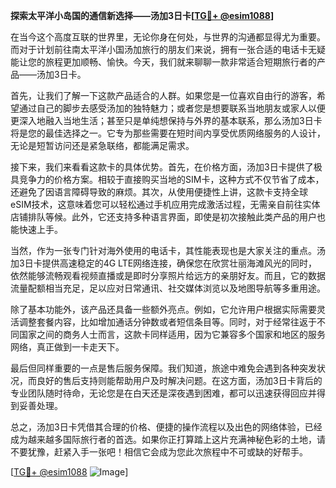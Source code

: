 **探索太平洋小岛国的通信新选择——汤加3日卡[[TG💪+ @esim1088](https://t.me/s/esim1088)]**

在当今这个高度互联的世界里，无论你身在何处，与世界的沟通都显得尤为重要。而对于计划前往南太平洋小国汤加旅行的朋友们来说，拥有一张合适的电话卡无疑能让您的旅程更加顺畅、愉快。今天，我们就来聊聊一款非常适合短期旅行者的产品——汤加3日卡。

首先，让我们了解一下这款产品适合的人群。如果您是一位喜欢自由行的游客，希望通过自己的脚步去感受汤加的独特魅力；或者您是想要联系当地朋友或家人以便更深入地融入当地生活；甚至只是单纯想保持与外界的基本联系，那么汤加3日卡将是您的最佳选择之一。它专为那些需要在短时间内享受优质网络服务的人设计，无论是短暂访问还是紧急联络，都能满足需求。

接下来，我们来看看这款卡的具体优势。首先，在价格方面，汤加3日卡提供了极具竞争力的价格方案。相较于直接购买当地的SIM卡，这种方式不仅节省了成本，还避免了因语言障碍导致的麻烦。其次，从使用便捷性上讲，这款卡支持全球eSIM技术，这意味着您可以轻松通过手机应用完成激活过程，无需亲自前往实体店铺排队等候。此外，它还支持多种语言界面，即使是初次接触此类产品的用户也能快速上手。

当然，作为一张专门针对海外使用的电话卡，其性能表现也是大家关注的重点。汤加3日卡提供高速稳定的4G LTE网络连接，确保您在欣赏壮丽海滩风光的同时，依然能够流畅观看视频直播或是即时分享照片给远方的亲朋好友。而且，它的数据流量配额相当充足，足以应对日常通讯、社交媒体浏览以及地图导航等多重用途。

除了基本功能外，该产品还具备一些额外亮点。例如，它允许用户根据实际需要灵活调整套餐内容，比如增加通话分钟数或者短信条目等。同时，对于经常往返于不同国家之间的商务人士而言，这款卡同样适用，因为它兼容多个国家和地区的服务网络，真正做到一卡走天下。

最后但同样重要的一点是售后服务保障。我们知道，旅途中难免会遇到各种突发状况，而良好的售后支持则能帮助用户及时解决问题。在这方面，汤加3日卡背后的专业团队随时待命，无论您是在白天还是深夜遇到困难，都可以迅速获得回应并得到妥善处理。

总之，汤加3日卡凭借其合理的价格、便捷的操作流程以及出色的网络体验，已经成为越来越多国际旅行者的首选。如果你正打算踏上这片充满神秘色彩的土地，请不要犹豫，赶紧入手一张吧！相信它会成为您此次旅程中不可或缺的好帮手。

[[TG💪+ @esim1088](https://t.me/s/esim1088) ![Image](https://i.postimg.cc/4NQfJmqS/Snipaste-2025-05-13-00-14-12.png)]